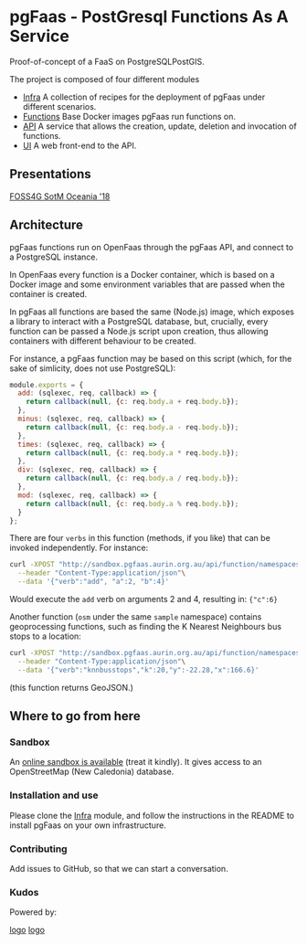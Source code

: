 # pgFaas - PostGresql Functions As A Service

Proof-of-concept of a FaaS on PostgreSQLPostGIS.  

The project is composed of four different modules   

* [Infra](https://github.com/AURIN/pgFaas-infra) A collection of recipes for the deployment of pgFaas under different scenarios.
* [Functions](https://github.com/AURIN/pgFaas-functions) Base Docker images pgFaas run functions on. 
* [API](https://github.com/AURIN/pgFaas-api) A service that allows the creation, update, deletion and invocation of functions.
* [UI](https://github.com/AURIN/pgFaas-ui) A web front-end to the API. 


## Presentations

[FOSS4G SotM Oceania '18](https://docs.google.com/presentation/d/1D6HrRwEBD93NiIH4OxK7XgkwGulOHRIpYsuu6mNSG84/edit?usp=sharing)


## Architecture

pgFaas functions run on OpenFaas through the pgFaas API, and connect to a PostgreSQL instance.

In OpenFaas every function is a Docker container, which is based on a Docker image and some environment variables
that are passed when the container is created.

In pgFaas all functions are based the same (Node.js) image, which exposes a library to interact with a PostgreSQL
database, but, crucially, every function can be passed a Node.js script upon creation, thus allowing
containers with different behaviour to be created.

For instance, a pgFaas function may be based on this script (which, for the sake of simlicity, does
not use PostgreSQL):
```javascript
module.exports = {
  add: (sqlexec, req, callback) => {
    return callback(null, {c: req.body.a + req.body.b});
  },
  minus: (sqlexec, req, callback) => {
    return callback(null, {c: req.body.a - req.body.b});
  },
  times: (sqlexec, req, callback) => {
    return callback(null, {c: req.body.a * req.body.b});
  },
  div: (sqlexec, req, callback) => {
    return callback(null, {c: req.body.a / req.body.b});
  },
  mod: (sqlexec, req, callback) => {
    return callback(null, {c: req.body.a % req.body.b});
  }
};
```

There are four `verbs` in this function (methods, if you like) that can be invoked independently.
For instance:
```bash
curl -XPOST "http://sandbox.pgfaas.aurin.org.au/api/function/namespaces/sample/math"\
  --header "Content-Type:application/json"\
  --data '{"verb":"add", "a":2, "b":4}'
``` 

Would execute the `add` verb on arguments 2 and 4, resulting in:
`{"c":6}`


Another function (`osm` under the same `sample` namespace) contains geoprocessing functions, such as finding the K Nearest Neighbours bus stops to a location:
```bash
curl -XPOST "http://sandbox.pgfaas.aurin.org.au/api/function/namespaces/sample/osm"\
  --header "Content-Type:application/json"\
  --data '{"verb":"knnbusstops","k":20,"y":-22.28,"x":166.6}'
``` 
(this function returns GeoJSON.)


## Where to go from here

### Sandbox

An [online sandbox is available](http://sandbox.pgfaas.aurin.org.au/ui/) (treat it kindly). It gives access to an OpenStreetMap (New Caledonia) database.   


### Installation and use

Please clone the [Infra](https://github.com/AURIN/pgFaas-infra) module, and follow the instructions in the README to install pgFaas on your own infrastructure.


### Contributing

Add issues to GitHub, so that we can start a conversation.


### Kudos

Powered by:

[logo](https://raw.githubusercontent.com/AURIN/pgFaas/master/assets/postgresql.png")
[logo](https://raw.githubusercontent.com/AURIN/pgFaas/master/assets/openfaas.png")
   

